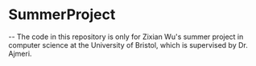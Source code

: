 # SummerProject

 -- The code in this repository is only for Zixian Wu's summer project in computer science at the University of Bristol, which is supervised by Dr. Ajmeri.
